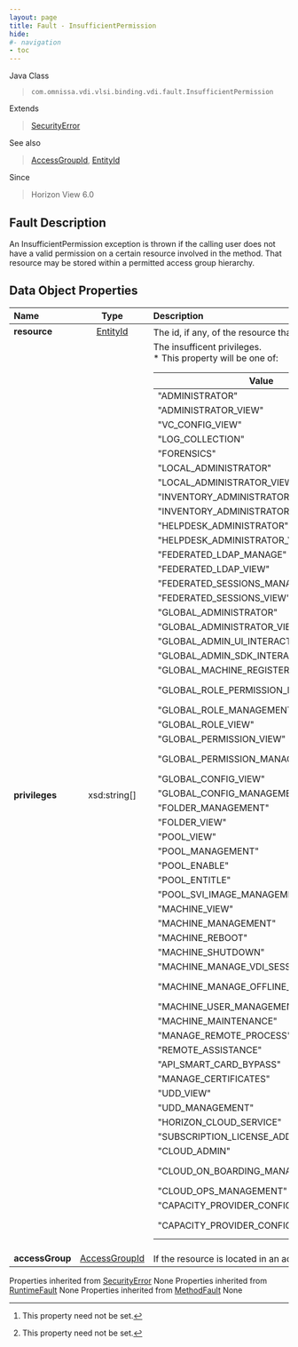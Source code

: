```yaml
---
layout: page
title: Fault - InsufficientPermission
hide:
#- navigation
- toc
---
```






Java Class
> `com.omnissa.vdi.vlsi.binding.vdi.fault.InsufficientPermission`

Extends
> [SecurityError](vmodl.fault.SecurityError.md)

See also
> [AccessGroupId](vdi.entity.AccessGroupId.md), [EntityId](vdi.EntityId.md)

Since
> Horizon View 6.0


## Fault Description

An InsufficientPermission exception is thrown if the calling user does not have a valid permission on a certain resource involved in the method. That resource may be stored within a permitted access group hierarchy.

## Data Object Properties

 Name | Type | Description
:---|:---:|:---
**resource**| [EntityId](vdi.EntityId.md)|  The id, if any, of the resource that the user has insufficient permissions for. [^1]
**privileges**|  xsd:string[]|  The insufficent privileges.<br>* This property will be one of:<br><table><thead><tr><th>Value</th><th>Description</th></tr></thead><tbody><tr><td>"ADMINISTRATOR"</td><td>ADMINISTRATOR Privilege</td></tr><tr><td>"ADMINISTRATOR_VIEW"</td><td>ADMINISTRATOR_VIEW Privilege</td></tr><tr><td>"VC_CONFIG_VIEW"</td><td>VC_CONFIG_VIEW Privilege</td></tr><tr><td>"LOG_COLLECTION"</td><td>LOG_COLLECTION Privilege</td></tr><tr><td>"FORENSICS"</td><td>FORENSICS Privilege</td></tr><tr><td>"LOCAL_ADMINISTRATOR"</td><td>LOCAL_ADMINISTRATOR Privilege</td></tr><tr><td>"LOCAL_ADMINISTRATOR_VIEW"</td><td>LOCAL_ADMINISTRATOR_VIEW Privilege</td></tr><tr><td>"INVENTORY_ADMINISTRATOR"</td><td>INVENTORY_ADMINISTRATOR Privilege</td></tr><tr><td>"INVENTORY_ADMINISTRATOR_VIEW"</td><td>INVENTORY_ADMINISTRATOR_VIEW Privilege</td></tr><tr><td>"HELPDESK_ADMINISTRATOR"</td><td>HELPDESK_ADMINISTRATOR Privilege</td></tr><tr><td>"HELPDESK_ADMINISTRATOR_VIEW"</td><td>HELPDESK_ADMINISTRATOR_VIEW Privilege</td></tr><tr><td>"FEDERATED_LDAP_MANAGE"</td><td>FEDERATED_LDAP_MANAGE Privilege</td></tr><tr><td>"FEDERATED_LDAP_VIEW"</td><td>FEDERATED_LDAP_VIEW Privilege</td></tr><tr><td>"FEDERATED_SESSIONS_MANAGE"</td><td>FEDERATED_SESSIONS_MANAGE Privilege</td></tr><tr><td>"FEDERATED_SESSIONS_VIEW"</td><td>FEDERATED_SESSIONS_VIEW Privilege</td></tr><tr><td>"GLOBAL_ADMINISTRATOR"</td><td>GLOBAL_ADMINISTRATOR Privilege</td></tr><tr><td>"GLOBAL_ADMINISTRATOR_VIEW"</td><td>GLOBAL_ADMINISTRATOR_VIEW Privilege</td></tr><tr><td>"GLOBAL_ADMIN_UI_INTERACTIVE"</td><td>GLOBAL_ADMIN_UI_INTERACTIVE Privilege</td></tr><tr><td>"GLOBAL_ADMIN_SDK_INTERACTIVE"</td><td>GLOBAL_ADMIN_SDK_INTERACTIVE Privilege</td></tr><tr><td>"GLOBAL_MACHINE_REGISTER"</td><td>GLOBAL_MACHINE_REGISTER Privilege</td></tr><tr><td>"GLOBAL_ROLE_PERMISSION_MANAGEMENT"</td><td>GLOBAL_ROLE_PERMISSION_MANAGEMENT Privilege</td></tr><tr><td>"GLOBAL_ROLE_MANAGEMENT"</td><td>GLOBAL_ROLE_MANAGEMENT Privilege</td></tr><tr><td>"GLOBAL_ROLE_VIEW"</td><td>GLOBAL_ROLE_VIEW Privilege</td></tr><tr><td>"GLOBAL_PERMISSION_VIEW"</td><td>GLOBAL_PERMISSION_VIEW Privilege</td></tr><tr><td>"GLOBAL_PERMISSION_MANAGEMENT"</td><td>GLOBAL_PERMISSION_MANAGEMENT Privilege</td></tr><tr><td>"GLOBAL_CONFIG_VIEW"</td><td>GLOBAL_CONFIG_VIEW Privilege</td></tr><tr><td>"GLOBAL_CONFIG_MANAGEMENT"</td><td>GLOBAL_CONFIG_MANAGEMENT Privilege</td></tr><tr><td>"FOLDER_MANAGEMENT"</td><td>FOLDER_MANAGEMENT Privilege</td></tr><tr><td>"FOLDER_VIEW"</td><td>FOLDER_VIEW Privilege</td></tr><tr><td>"POOL_VIEW"</td><td>POOL_VIEW Privilege</td></tr><tr><td>"POOL_MANAGEMENT"</td><td>POOL_MANAGEMENT Privilege</td></tr><tr><td>"POOL_ENABLE"</td><td>POOL_ENABLE Privilege</td></tr><tr><td>"POOL_ENTITLE"</td><td>POOL_ENTITLE Privilege</td></tr><tr><td>"POOL_SVI_IMAGE_MANAGEMENT"</td><td>POOL_SVI_IMAGE_MANAGEMENT Privilege</td></tr><tr><td>"MACHINE_VIEW"</td><td>MACHINE_VIEW Privilege</td></tr><tr><td>"MACHINE_MANAGEMENT"</td><td>MACHINE_MANAGEMENT Privilege</td></tr><tr><td>"MACHINE_REBOOT"</td><td>MACHINE_REBOOT Privilege</td></tr><tr><td>"MACHINE_SHUTDOWN"</td><td>MACHINE_SHUTDOWN Privilege</td></tr><tr><td>"MACHINE_MANAGE_VDI_SESSION"</td><td>MACHINE_MANAGE_VDI_SESSION Privilege</td></tr><tr><td>"MACHINE_MANAGE_OFFLINE_SESSION"</td><td>MACHINE_MANAGE_OFFLINE_SESSION Privilege</td></tr><tr><td>"MACHINE_USER_MANAGEMENT"</td><td>MACHINE_USER_MANAGEMENT Privilege</td></tr><tr><td>"MACHINE_MAINTENANCE"</td><td>MACHINE_MAINTENANCE Privilege</td></tr><tr><td>"MANAGE_REMOTE_PROCESS"</td><td>MANAGE_REMOTE_PROCESS Privilege</td></tr><tr><td>"REMOTE_ASSISTANCE"</td><td>REMOTE_ASSISTANCE Privilege</td></tr><tr><td>"API_SMART_CARD_BYPASS"</td><td>API_SMART_CARD_BYPASS Privilege</td></tr><tr><td>"MANAGE_CERTIFICATES"</td><td>MANAGE_CERTIFICATES Privilege</td></tr><tr><td>"UDD_VIEW"</td><td>UDD_VIEW Privilege</td></tr><tr><td>"UDD_MANAGEMENT"</td><td>UDD_MANAGEMENT Privilege</td></tr><tr><td>"HORIZON_CLOUD_SERVICE"</td><td>HORIZON_CLOUD_SERVICE Privilege</td></tr><tr><td>"SUBSCRIPTION_LICENSE_ADD"</td><td>SUBSCRIPTION_LICENSE_ADD Privilege</td></tr><tr><td>"CLOUD_ADMIN"</td><td>CLOUD_ADMIN Privilege</td></tr><tr><td>"CLOUD_ON_BOARDING_MANAGEMENT"</td><td>CLOUD_ON_BOARDING_MANAGEMENT Privilege</td></tr><tr><td>"CLOUD_OPS_MANAGEMENT"</td><td>CLOUD_OPS_MANAGEMENT Privilege</td></tr><tr><td>"CAPACITY_PROVIDER_CONFIG_VIEW"</td><td>CAPACITY_PROVIDER_CONFIG_VIEW Privilege</td></tr><tr><td>"CAPACITY_PROVIDER_CONFIG_MANAGEMENT"</td><td>CAPACITY_PROVIDER_CONFIG_MANAGEMENT Privilege</td></tr></tbody></table>
**accessGroup**| [AccessGroupId](vdi.entity.AccessGroupId.md)|  If the resource is located in an access group, the id of that access group. [^1]
Properties inherited from [SecurityError](vmodl.fault.SecurityError.md)
None
Properties inherited from [RuntimeFault](vmodl.RuntimeFault.md)
None
Properties inherited from [MethodFault](vmodl.MethodFault.md)
None


 


[^1]: This property need not be set.